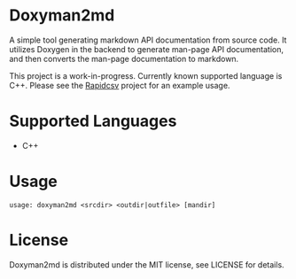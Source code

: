 # Doxyman2md
A simple tool generating markdown API documentation from source code. It utilizes Doxygen in the backend
to generate man-page API documentation, and then converts the man-page documentation to markdown.

This project is a work-in-progress. Currently known supported language is C++.
Please see the [Rapidcsv](https://github.com/d99kris/github) project for an example usage.

# Supported Languages
- C++

# Usage
```
usage: doxyman2md <srcdir> <outdir|outfile> [mandir]
```

# License
Doxyman2md is distributed under the MIT license, see LICENSE for details.

